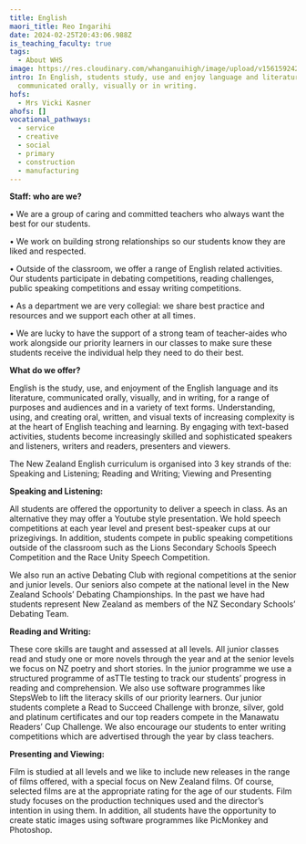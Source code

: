 ```yaml
---
title: English
maori_title: Reo Ingarihi
date: 2024-02-25T20:43:06.988Z
is_teaching_faculty: true
tags:
  - About WHS
image: https://res.cloudinary.com/whanganuihigh/image/upload/v1561592420/faculties/English_Faculty.jpg
intro: In English, students study, use and enjoy language and literature
  communicated orally, visually or in writing.
hofs:
  - Mrs Vicki Kasner
ahofs: []
vocational_pathways:
  - service
  - creative
  - social
  - primary
  - construction
  - manufacturing
---
```

**Staff: who are we?**

•	We are a group of caring and committed teachers who always want the best for our students. 

•	We work on building strong relationships so our students know they are liked and respected.

•	Outside of the classroom, we offer a range of English related activities. Our students participate in debating competitions, reading challenges, public speaking competitions and essay writing competitions.  

•	As a department we are very collegial: we share best practice and resources and we support each other at all times.

•	We are lucky to have the support of a strong team of teacher-aides who work alongside our priority learners in our classes to make sure these students receive the individual help they need to do their best.



**What do we offer?**

English is the study, use, and enjoyment of the English language and its literature, communicated orally, visually, and in writing, for a range of purposes and audiences and in a variety of text forms. Understanding, using, and creating oral, written, and visual texts of increasing complexity is at the heart of English teaching and learning. By engaging with text-based activities, students become increasingly skilled and sophisticated speakers and listeners, writers and readers, presenters and viewers.



The New Zealand English curriculum is organised into 3 key strands of the: Speaking and Listening; Reading and Writing; Viewing and Presenting  



**Speaking and Listening:**

All students are offered the opportunity to deliver a speech in class. As an alternative they may offer a Youtube style presentation. We hold speech competitions at each year level and present best-speaker cups at our prizegivings. In addition, students compete in public speaking competitions outside of the classroom such as the Lions Secondary Schools Speech Competition and the Race Unity Speech Competition.



We also run an active Debating Club with regional competitions at the senior and junior levels. Our seniors also compete at the national level in the New Zealand Schools’ Debating Championships. In the past we have had students represent New Zealand as members of the NZ Secondary Schools’ Debating Team.



**Reading and Writing:**

These core skills are taught and assessed at all levels. All junior classes read and study one or more novels through the year and at the senior levels we focus on NZ poetry and short stories. In the junior programme we use a structured programme of asTTle testing to track our students’ progress in reading and comprehension. We also use software programmes like StepsWeb to lift the literacy skills of our priority learners.  Our junior students complete a Read to Succeed Challenge with bronze, silver, gold and platinum certificates and our top readers compete in the Manawatu Readers’ Cup Challenge. We also encourage our students to enter writing competitions which are advertised through the year by class teachers.



**Presenting and Viewing:**

Film is studied at all levels and we like to include new releases in the range of films offered, with a special focus on New Zealand films. Of course, selected films are at the appropriate rating for the age of our students. Film study focuses on the production techniques used and the director’s intention in using them. In addition, all students have the opportunity to create static images using software programmes like PicMonkey and Photoshop.
